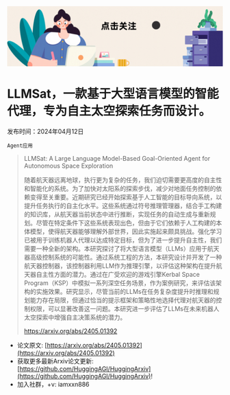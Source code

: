 ![](https://raw.githubusercontent.com/HuggingAGI/HuggingArxiv/main/imgs/follow2.gif)
# LLMSat，一款基于大型语言模型的智能代理，专为自主太空探索任务而设计。
发布时间：2024年04月12日

`Agent应用`
> LLMSat: A Large Language Model-Based Goal-Oriented Agent for Autonomous Space Exploration
>
> 随着航天器远离地球，执行更为复杂的任务，我们迫切需要更高度的自主性和智能化的系统。为了加快对太阳系的探索步伐，减少对地面任务控制的依赖变得至关重要。近期研究已经开始探索基于人工智能的目标导向系统，以提升任务执行的自主化水平。这些系统通过符号推理管理器，结合手工构建的知识库，从航天器当前状态中进行推断，实现任务的自动生成与重新规划。尽管在特定条件下这些系统表现出色，但由于它们依赖于人工构建的本体模型，使得航天器能够理解外部世界，因此实施起来颇具挑战。强化学习已被用于训练机器人代理以达成特定目标，但为了进一步提升自主性，我们需要一种全新的架构。本研究探讨了将大型语言模型（LLMs）应用于航天器高级控制系统的可能性。通过系统工程的方法，本研究设计并开发了一种航天器控制器，该控制器利用LLM作为推理引擎，以评估这种架构在提升航天器自主性方面的潜力。通过在广受欢迎的游戏引擎Kerbal Space Program（KSP）中模拟一系列深空任务场景，作为案例研究，来评估该架构的实施效果。研究显示，尽管当前的LLMs在任务复杂度提升时推理和规划能力存在局限，但通过恰当的提示框架和策略性地选择代理对航天器的控制权限，可以显著改善这一问题。本研究进一步评估了LLMs在未来机器人太空探索中增强自主决策系统的潜力。
>
> https://arxiv.org/abs/2405.01392



- 论文原文: [https://arxiv.org/abs/2405.01392](https://arxiv.org/abs/2405.01392)
- 获取更多最新Arxiv论文更新: [https://github.com/HuggingAGI/HuggingArxiv](https://github.com/HuggingAGI/HuggingArxiv)!
- 加入社群，+v: iamxxn886